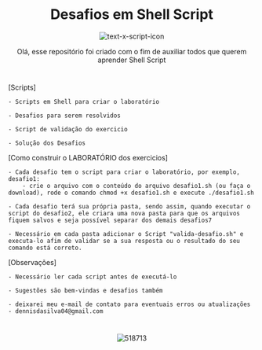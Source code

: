 <h1 align="center">Desafios em Shell Script</h1>

<div align="center">

![text-x-script-icon](https://binbash.club/bin_bash.gif)

</div >

<div align=center>
Olá, esse repositório foi criado com o fim de auxiliar todos que querem aprender Shell Script
</div>
<h1></h1>

[Scripts]

    - Scripts em Shell para criar o laboratório
    
    - Desafios para serem resolvidos
    
    - Script de validação do exercicio
    
    - Solução dos Desafios
    
    
[Como construir o LABORATÓRIO dos exercicios]

    - Cada desafio tem o script para criar o laboratório, por exemplo, desafio1:
        - crie o arquivo com o conteúdo do arquivo desafio1.sh (ou faça o download), rode o comando chmod +x desafio1.sh e execute ./desafio1.sh
        
    - Cada desafio terá sua própria pasta, sendo assim, quando executar o script do desafio2, ele criara uma nova pasta para que os arquivos fiquem salvos e seja possível separar dos demais desafios7
    
    - Necessário em cada pasta adicionar o Script "valida-desafio.sh" e executa-lo afim de validar se a sua resposta ou o resultado do seu comando está correto.
    
    
[Observações]
  
    - Necessário ler cada script antes de executá-lo
    
    - Sugestões são bem-vindas e desafios também
    
    - deixarei meu e-mail de contato para eventuais erros ou atualizações
    - dennisdasilva04@gmail.com


<div align="center">
  
  <h1></h1>

![518713](https://images.pling.com/img/00/00/55/86/05/1442245/24647f211b4887364973b9958bed65676de92a8d7b2cf31af3e3297a9d74b8ab037e.gif)
    
</div>
